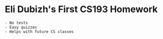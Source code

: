# Eli Dubizh's First CS193 Homework

```
- No tests
- Easy quizzes
- Helps with future CS classes
```
